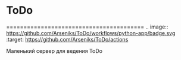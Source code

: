 # ToDo
========================================
.. image:: https://github.com/Arseniks/ToDo/workflows/python-app/badge.svg
    :target: https://github.com/Arseniks/ToDo/actions
 
Маленький сервер для ведения ToDo
